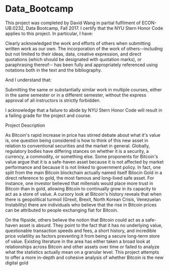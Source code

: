 # Data_Bootcamp
This project was completed by David Wang in partial fulfilment of ECON-UB.0232, Data Bootcamp, Fall 2017. I certify that the NYU Stern Honor Code applies to this project. In particular, I have:

Clearly acknowledged the work and efforts of others when submitting written work as our own. The incorporation of the work of others--including but not limited to their ideas, data, creative expression, and direct quotations (which should be designated with quotation marks), or paraphrasing thereof-- has been fully and appropriately referenced using notations both in the text and the bibliography.

And I understand that:

Submitting the same or substantially similar work in multiple courses, either in the same semester or in a different semester, without the express approval of all instructors is strictly forbidden.

I acknowledge that a failure to abide by NYU Stern Honor Code will result in a failing grade for the project and course.

Project Description 

As Bitcoin's rapid increase in price has stirred debate about what it's value is, one question being considered is how to think of this new asset in relation to conventional securities and the market in general. Globally, regulatory bodies have differing stances on whether it is a security, a currency, a commodity, or something else. Some proponents for Bitcoin's value argue that it is a safe-haven asset because it is not affected by market performance and because it is not linked to government policy. In fact, one split from the main Bitcoin blockchain actually named itself Bitocin Gold in a direct reference to gold, the most famous and long-lived safe asset. For instance, one investor believed that millenials would place more trust in Bitcoin than in gold, allowing Bitcoin to continually grow in its capacity to act as a store of value. A cursory look at Bitcoin's history reveals that when there is geopolitical turmoil (Grexit, Brexit, North Korean Crisis, Venezuelan Instability) there are individuals who believe that the rise in Bitcoin prices can be attributed to people exchanging fiat for Bitcoin.

On the flipside, others believe the notion that Bitcoin could act as a safe-haven asset is absurd. They point to the fact that it has no underlying value, questionable transaction speeds and fees, a short history, and incredible price volatility as factors preventing it from being a secure long-term store of value. Existing literature in the area has either taken a broad look at relationships across Bitcoin and other assets over time or failed to analyze what the statistics actually mean on a granular level. This project attempts to offer a more in-depth and cohesive analysis of whether Bitcoin is the new digital gold

